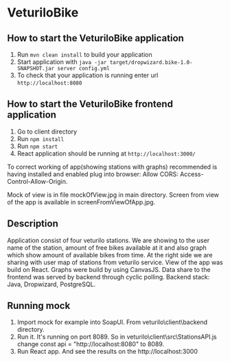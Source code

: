 # VeturiloBike

How to start the VeturiloBike application
---

1. Run `mvn clean install` to build your application
2. Start application with `java -jar target/dropwizard.bike-1.0-SNAPSHOT.jar server config.yml`
3. To check that your application is running enter url `http://localhost:8080`


How to start the VeturiloBike frontend application
---

1. Go to client directory
2. Run `npm install`
3. Run `npm start`
4. React application should be running at `http://localhost:3000/`

To correct working of app(showing stations with graphs) recommended is having installed and enabled plug into browser: Allow CORS: Access-Control-Allow-Origin.


Mock of view is in file mockOfView.jpg in main directory.
Screen from view of the app is available in screenFromViewOfApp.jpg.

Description
---
Application consist of four veturilo stations. We are showing to the user name of the station, amount of free bikes available at it and also graph which show amount of available bikes from time. At the right side we are sharing with user map of stations from veturilo service.
View of the app was build on React. Graphs were build by using CanvasJS.
Data share to the frontend was served by backend through cyclic polling.
Backend stack: Java, Dropwizard, PostgreSQL.

Running mock
---

1. Import mock for example into SoapUI. From veturilo\client\backend directory.
2. Run it. It's running on port 8089. So in veturilo\client\src\StationsAPI.js change const api = "http://localhost:8080" to 8089.
3. Run React app. And see the results on the http://localhost:3000